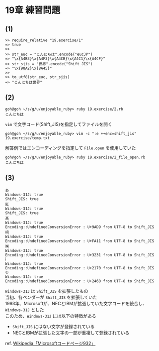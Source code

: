 # 19章 練習問題

## (1)

```
>> require_relative "19.exercise/1"
=> true
>> 
>> str_euc = "こんにちは".encode("eucJP")
=> "\x{A4B3}\x{A4F3}\x{A4CB}\x{A4C1}\x{A4CF}"
>> str_sjis = "世界".encode("Shift_JIS")
=> "\x{90A2}\x{8A45}"
>> 
>> to_utf8(str_euc, str_sjis)
=> "こんにちは世界"
```

## (2)

```
goh@goh ~/s/g/u/enjoyable_ruby> ruby 19.exercise/2.rb
こんにちは
```

`vim` で文字コード(Shift_JIS)を指定してファイルを開く

```
goh@goh ~/s/g/u/enjoyable_ruby> vim -c ":e ++enc=shift_jis" 19.exercise/temp.txt
```

解答例ではエンコーディングを指定して `File.open` を使用していた

```
goh@goh ~/s/g/u/enjoyable_ruby> ruby 19.exercise/2_file_open.rb
こんにちは
```

## (3)

```
あ
Windows-31J: true
Shift_JIS: true
紅
Windows-31J: true
Shift_JIS: true
髙
Windows-31J: true
Encoding::UndefinedConversionError : U+9AD9 from UTF-8 to Shift_JIS
﨑
Windows-31J: true
Encoding::UndefinedConversionError : U+FA11 from UTF-8 to Shift_JIS
㈱
Windows-31J: true
Encoding::UndefinedConversionError : U+3231 from UTF-8 to Shift_JIS
ⅰ
Windows-31J: true
Encoding::UndefinedConversionError : U+2170 from UTF-8 to Shift_JIS
①
Windows-31J: true
Encoding::UndefinedConversionError : U+2460 from UTF-8 to Shift_JIS
```

`Windows-31J` は `Shift_JIS` を拡張したもの  
当初、各ベンダーが `Shift_JIS` を拡張していた  
1993年、Microsoftが、NECとIBMが拡張していた文字コードを統合し、 `Windows-31J` とした  
このため、`Windows-31J` には以下の特徴がある

- `Shift_JIS` にはない文字が登録されている
- NECとIBMが拡張した文字の一部が重複して登録されている

ref. [Wikipedia「Microsoftコードページ932」](https://ja.wikipedia.org/wiki/Microsoft%E3%82%B3%E3%83%BC%E3%83%89%E3%83%9A%E3%83%BC%E3%82%B8932)

